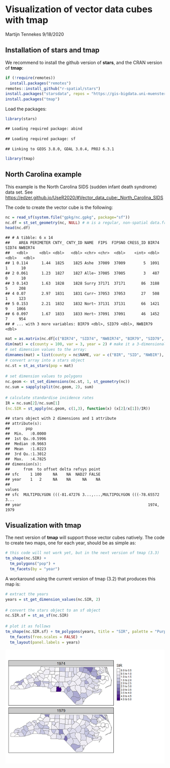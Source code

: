 Visualization of vector data cubes with tmap
================
Martijn Tennekes
9/18/2020

## Installation of stars and tmap

We recommend to install the github version of **stars**, and the CRAN
version of **tmap**:

``` r
if (!require(remotes))
  install.packages("remotes")
remotes::install_github("r-spatial/stars")
install.packages("starsdata", repos = "https://gis-bigdata.uni-muenster.de/pebesma", type = "source")
install.packages("tmap")
```

Load the packages:

``` r
library(stars)
```

    ## Loading required package: abind

    ## Loading required package: sf

    ## Linking to GEOS 3.8.0, GDAL 3.0.4, PROJ 6.3.1

``` r
library(tmap)
```

## North Carolina example

This example is the North Carolina SIDS (sudden infant death syndrome)
data set. See
<https://edzer.github.io/UseR2020/#Vector_data_cube:_North_Carolina_SIDS>

The code to create the vector cube is the following:

``` r
nc = read_sf(system.file("gpkg/nc.gpkg", package="sf"))
nc.df = st_set_geometry(nc, NULL) # m is a regular, non-spatial data.frame
head(nc.df)
```

    ## # A tibble: 6 x 14
    ##    AREA PERIMETER CNTY_ CNTY_ID NAME  FIPS  FIPSNO CRESS_ID BIR74 SID74 NWBIR74
    ##   <dbl>     <dbl> <dbl>   <dbl> <chr> <chr>  <dbl>    <int> <dbl> <dbl>   <dbl>
    ## 1 0.114      1.44  1825    1825 Ashe  37009  37009        5  1091     1      10
    ## 2 0.061      1.23  1827    1827 Alle~ 37005  37005        3   487     0      10
    ## 3 0.143      1.63  1828    1828 Surry 37171  37171       86  3188     5     208
    ## 4 0.07       2.97  1831    1831 Curr~ 37053  37053       27   508     1     123
    ## 5 0.153      2.21  1832    1832 Nort~ 37131  37131       66  1421     9    1066
    ## 6 0.097      1.67  1833    1833 Hert~ 37091  37091       46  1452     7     954
    ## # ... with 3 more variables: BIR79 <dbl>, SID79 <dbl>, NWBIR79 <dbl>

``` r
mat = as.matrix(nc.df[c("BIR74", "SID74", "NWBIR74", "BIR79", "SID79", "NWBIR79")])
dim(mat) = c(county = 100, var = 3, year = 2) # make it a 3-dimensional array
# set dimension values to the array:
dimnames(mat) = list(county = nc$NAME, var = c("BIR", "SID", "NWBIR"), year = c(1974, 1979))
# convert array into a stars object
nc.st = st_as_stars(pop = mat)

# set dimension values to polygons
nc.geom <- st_set_dimensions(nc.st, 1, st_geometry(nc))
nc.sum = sapply(split(nc.geom, 2), sum)

# calculate standardise incidence rates
IR = nc.sum[2]/nc.sum[1]
(nc.SIR = st_apply(nc.geom, c(1,3), function(x) (x[2]/x[1])/IR))
```

    ## stars object with 2 dimensions and 1 attribute
    ## attribute(s):
    ##       pop        
    ##  Min.   :0.0000  
    ##  1st Qu.:0.5996  
    ##  Median :0.9663  
    ##  Mean   :1.0223  
    ##  3rd Qu.:1.3012  
    ##  Max.   :4.7825  
    ## dimension(s):
    ##      from  to offset delta refsys point
    ## sfc     1 100     NA    NA  NAD27 FALSE
    ## year    1   2     NA    NA     NA    NA
    ##                                                                 values
    ## sfc  MULTIPOLYGON (((-81.47276 3...,...,MULTIPOLYGON (((-78.65572 3...
    ## year                                                        1974, 1979

## Visualization with tmap

The next version of **tmap** will support those vector cubes natively.
The code to create two maps, one for each year, should be as simple as:

``` r
# this code will not work yet, but in the next version of tmap (3.3)
tm_shape(nc.SIR) +
  tm_polygons("pop") +
  tm_facets(by = "year")
```

A workaround using the current version of tmap (3.2) that produces this
map is:

``` r
# extract the years
years = st_get_dimension_values(nc.SIR, 2)

# convert the stars object to an sf object
nc.SIR.sf = st_as_sf(nc.SIR)

# plot it as follows
tm_shape(nc.SIR.sf) + tm_polygons(years, title = "SIR", palette = "Purples", n = 10) + 
  tm_facets(free.scales = FALSE) +
  tm_layout(panel.labels = years)
```

![](vector_cubes_files/figure-gfm/unnamed-chunk-5-1.png)<!-- -->
